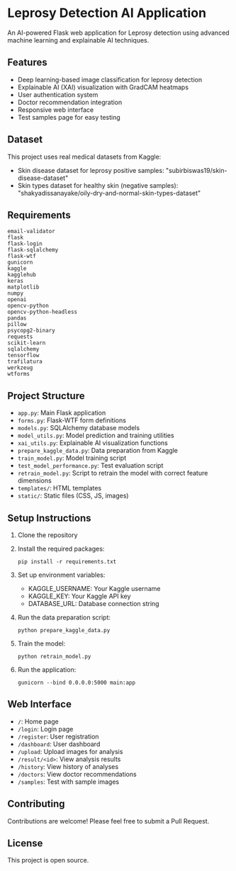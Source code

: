 # Leprosy Detection AI Application

An AI-powered Flask web application for Leprosy detection using advanced machine learning and explainable AI techniques.

## Features

- Deep learning-based image classification for leprosy detection
- Explainable AI (XAI) visualization with GradCAM heatmaps
- User authentication system
- Doctor recommendation integration
- Responsive web interface
- Test samples page for easy testing

## Dataset

This project uses real medical datasets from Kaggle:
- Skin disease dataset for leprosy positive samples: "subirbiswas19/skin-disease-dataset"
- Skin types dataset for healthy skin (negative samples): "shakyadissanayake/oily-dry-and-normal-skin-types-dataset"

## Requirements

```
email-validator
flask
flask-login
flask-sqlalchemy
flask-wtf
gunicorn
kaggle
kagglehub
keras
matplotlib
numpy
openai
opencv-python
opencv-python-headless
pandas
pillow
psycopg2-binary
requests
scikit-learn
sqlalchemy
tensorflow
trafilatura
werkzeug
wtforms
```

## Project Structure

- `app.py`: Main Flask application
- `forms.py`: Flask-WTF form definitions
- `models.py`: SQLAlchemy database models
- `model_utils.py`: Model prediction and training utilities
- `xai_utils.py`: Explainable AI visualization functions
- `prepare_kaggle_data.py`: Data preparation from Kaggle
- `train_model.py`: Model training script
- `test_model_performance.py`: Test evaluation script
- `retrain_model.py`: Script to retrain the model with correct feature dimensions
- `templates/`: HTML templates
- `static/`: Static files (CSS, JS, images)

## Setup Instructions

1. Clone the repository
2. Install the required packages:
   ```
   pip install -r requirements.txt
   ```
3. Set up environment variables:
   - KAGGLE_USERNAME: Your Kaggle username
   - KAGGLE_KEY: Your Kaggle API key
   - DATABASE_URL: Database connection string

4. Run the data preparation script:
   ```
   python prepare_kaggle_data.py
   ```

5. Train the model:
   ```
   python retrain_model.py
   ```

6. Run the application:
   ```
   gunicorn --bind 0.0.0.0:5000 main:app
   ```

## Web Interface

- `/`: Home page
- `/login`: Login page
- `/register`: User registration
- `/dashboard`: User dashboard
- `/upload`: Upload images for analysis
- `/result/<id>`: View analysis results
- `/history`: View history of analyses
- `/doctors`: View doctor recommendations
- `/samples`: Test with sample images

## Contributing

Contributions are welcome! Please feel free to submit a Pull Request.

## License

This project is open source.